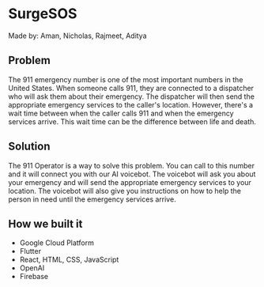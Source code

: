 # SurgeSOS
Made by: Aman, Nicholas, Rajmeet, Aditya 


## Problem
The 911 emergency number is one of the most important numbers in the United States. When someone calls 911, they are connected to a dispatcher who will ask them about their emergency. The dispatcher will then send the appropriate emergency services to the caller's location. However, there's a wait time between when the caller calls 911 and when the emergency services arrive. This wait time can be the difference between life and death.

## Solution
The 911 Operator is a way to solve this problem. You can call to this number and it will connect you with our AI voicebot. The voicebot will ask you about your emergency and will send the appropriate emergency services to your location. The voicebot will also give you instructions on how to help the person in need until the emergency services arrive.

## How we built it
- Google Cloud Platform 
- Flutter
- React, HTML, CSS, JavaScript
- OpenAI
- Firebase
